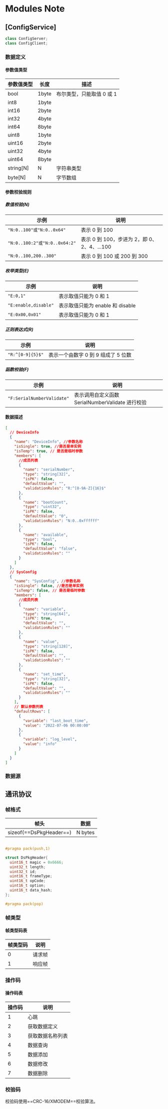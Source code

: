 # Modules Note

## [ConfigService]

```cpp
class ConfigServer;
class ConfigClient;
```

### 数据定义

#### 参数值类型

| 参数值类型 | 长度  | 描述                      |
| ---------- | ----- | ------------------------- |
| bool       | 1byte | 布尔类型，只能取值 0 或 1 |
| int8       | 1byte |
| int16      | 2byte |
| int32      | 4byte |
| int64      | 8byte |
| uint8      | 1byte |
| uint16     | 2byte |
| uint32     | 4byte |
| uint64     | 8byte |
| string[N]  | N     | 字符串类型                |
| byte[N]    | N     | 字节数组                  |

#### 参数校验规则

##### 数值校验(N)

| 示例                          | 说明                                        |
| ----------------------------- | ------------------------------------------- |
| `"N:0..100"或"N:0..0x64"`     | 表示 0 到 100                               |
| `"N:0..100:2"或"N:0..0x64:2"` | 表示 0 到 100，步进为 2，即 0、2、4、...100 |
| `"N:0..100,200..300"`         | 表示 0 到 100 或 200 到 300                 |

##### 枚举类型(E)

| 示例                 | 说明                             |
| -------------------- | -------------------------------- |
| `"E:0,1"`            | 表示取值只能为 0 和 1            |
| `"E:enable,disable"` | 表示取值只能为 enable 和 disable |
| `"E:0x00,0x01"`      | 表示取值只能为 0 和 1            |

##### 正则表达式(R)

| 示例             | 说明                                |
| ---------------- | ----------------------------------- |
| `"R:^[0-9]{5}$"` | 表示一个由数字 0 到 9 组成了 5 位数 |

##### 函数校验(F)

| 示例                       | 说明                                             |
| -------------------------- | ------------------------------------------------ |
| `"F:SerialNumberValidate"` | 表示调用自定义函数 SerialNumberValidate 进行校验 |

#### 数据描述

```json
[
  // DeviceInfo
  {
    "name": "DeviceInfo", //参数名称
    "isSingle": true, //是否是单实例
    "isTemp": true, // 是否是临时参数
    "members": [
      //成员列表
      {
        "name": "serialNumber",
        "type": "string[32]",
        "isPK": false,
        "defaultValue": "",
        "validationRules": "R:^[0-9A-Z]{16}$"
      },
      {
        "name": "bootCount",
        "type": "uint32",
        "isPK": false,
        "defaultValue": "0",
        "validationRules": "N:0..0xffffff"
      },
      {
        "name": "available",
        "type": "bool",
        "isPK": false,
        "defaultValue": "false",
        "validationRules": ""
      }
    ]
  },
  // SysConfig
  {
    "name": "SysConfig", //参数名称
    "isSingle": false, //是否是单实例
    "isTemp": false, // 是否是临时参数
    "members": [
      //成员列表
      {
        "name": "variable",
        "type": "string[64]",
        "isPK": true,
        "defaultValue": "",
        "validationRules": ""
      },
      {
        "name": "value",
        "type": "string[128]",
        "isPK": false,
        "defaultValue": "",
        "validationRules": ""
      },
      {
        "name": "set_time",
        "type": "string[32]",
        "isPK": false,
        "defaultValue": "",
        "validationRules": ""
      }
    ],
    // 默认参数列表
    "defaultRows": [
      {
        "variable": "last_boot_time",
        "value": "2022-07-06 00:00:00"
      },
      {
        "variable": "log_level",
        "value": "info"
      }
    ]
  }
]
```

### 数据源

## 通讯协议

### 帧格式

| 帧头                    | 数据    |
| ----------------------- | ------- |
| sizeof(==DsPkgHeader==) | N bytes |

```cpp

#pragma pack(push,1)

struct DsPkgHeader{
  uint16_t magic = 0x6666;
  uint32_t length;
  uint32_t id;
  uint16_t frameType;
  uint16_t opCode;
  uint16_t option;
  uint16_t data_hash;
};

#pragma pack(pop)

```

### 帧类型

#### 帧类型码表

| 帧类型码 | 说明   |
| -------- | ------ |
| 0        | 请求帧 |
| 1        | 响应帧 |

### 操作码

#### 操作码表

| 操作码 | 说明             |
| ------ | ---------------- |
| 1      | 心跳             |
| 2      | 获取数据定义     |
| 3      | 获取数据名称列表 |
| 4      | 数据查询         |
| 5      | 数据添加         |
| 6      | 数据修改         |
| 7      | 数据删除         |

### 校验码

校验码使用==CRC-16/XMODEM==校验算法。
